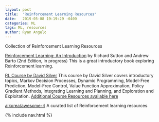 ```yaml
---
layout: post
title:  "Reinforcement Learning Resources"
date:   2019-05-08 19:19:29 -0400
categories: ML
tags: ML, resources
author: Ryan Angelo
---
```


Collection of Reinforcement Learning Resources

[Reinforcement Learning: An Introduction](http://incompleteideas.net/book/the-book-2nd.html) by Richard Sutton and Andrew Barto (2nd Edition, in progress)
This is a great introductory book exploring Reinforcement learning. 

[RL Course by David Silver](https://www.youtube.com/watch?v=2pWv7GOvuf0)
This course by David Silver covers introductory topics, Markov Decision Processes, Dynamic Programming, Model-Free Prediction, Model-Free Control, Value Function Approximation, Policy Gradient Methods, Integrating Learning and Planning, and Exploration and Exploitation.
[Additional Course Resources available here](http://www0.cs.ucl.ac.uk/staff/d.silver/web/Teaching.html)

[aikorea/awesome-rl](https://github.com/aikorea/awesome-rl)
A curated list of Reinforcement learning resources

{% include nav.html %}
